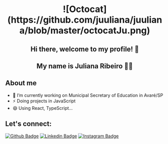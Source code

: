 <h1 align="center"> 
  ![Octocat](https://github.com/juuliana/juuliana/blob/master/octocatJu.png)
</h1>

<p align="center">
  <h2 align="center">  Hi there, welcome to my profile! 👋</h2>
  <h2 align="center">  My name is Juliana Ribeiro 💁‍♀</h2> 
</p>

## About me
- 🔭 I’m currently working on 
Municipal Secretary of Education in Avaré/SP
- ⚡ Doing projects in JavaScript
- 😄 Using React, TypeScript...

## Let's connect:
[![Github Badge](https://img.shields.io/badge/-Github-000?style=flat-square&logo=Github&logoColor=white&link=https://github.com/juuliana)](https://github.com/juuliana)
[![Linkedin Badge](https://img.shields.io/badge/-LinkedIn-blue?style=flat-square&logo=Linkedin&logoColor=white&link=https://www.linkedin.com/in/juliana-dos-santos-ribeiro-b721b6197/)](https://www.linkedin.com/in/juliana-dos-santos-ribeiro-b721b6197/)
[![Instagram Badge](https://img.shields.io/badge/-Instagram-C13584?style=flat-square&labelColor=C13584&logo=instagram&logoColor=white&link=https://www.instagram.com/jusribeiro_19)](https://www.instagram.com/jusribeiro_19)



